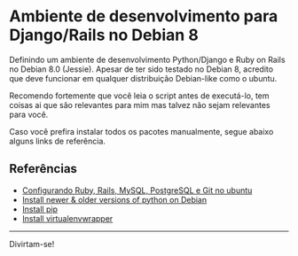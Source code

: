# Ambiente de desenvolvimento para Django/Rails no Debian 8
Definindo um ambiente de desenvolvimento Python/Django e Ruby on Rails no Debian 8.0 (Jessie).
Apesar de ter sido testado no Debian 8, acredito que deve funcionar em qualquer distribuição Debian-like como o ubuntu.

Recomendo fortemente que você leia o script antes de executá-lo, tem coisas ai que são relevantes para mim mas talvez não sejam relevantes para você.

Caso você prefira instalar todos os pacotes manualmente, segue abaixo alguns links de referência.

## Referências

* [Configurando Ruby, Rails, MySQL, PostgreSQL e Git no ubuntu](https://nandovieira.com.br/configurando-ruby-rails-mysql-postgresql-git-no-ubuntu)
* [Install newer & older versions of python on Debian](http://unix.stackexchange.com/questions/188741/install-newer-older-versions-of-python-on-debian)
* [Install pip](https://pip.pypa.io/en/stable/installing/)
* [Install virtualenvwrapper](https://virtualenvwrapper.readthedocs.io/en/latest/)


______
Divirtam-se!
